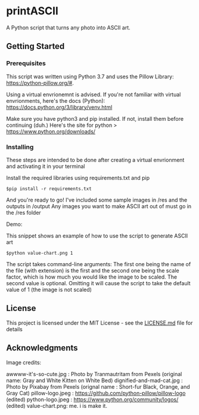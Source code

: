 # printASCII

A Python script that turns any photo into ASCII art.

## Getting Started

### Prerequisites

This script was written using Python 3.7 and uses the Pillow Library: https://python-pillow.org/#. 

Using a virtual envrionemnt is advised. If you're not familiar with virtual envrionments, here's the docs (Python):
https://docs.python.org/3/library/venv.html

Make sure you have python3 and pip installed. If not, install them before continuing (duh.) 
Here's the site for python > https://www.python.org/downloads/

### Installing

These steps are intended to be done after creating a virtual envrionment and activating it in your terminal

Install the required libraries using requirements.txt and pip
```
$pip install -r requirements.txt
```
And you're ready to go!
I've included some sample images in /res and the outputs in /output
Any images you want to make ASCII art out of must go in the /res folder

Demo:

This snippet shows an example of how to use the script to generate ASCII art

```
$python value-chart.png 1
```
The script takes command-line arguments:
The first one being the name of the file (with extension) is the first 
and the second one being the scale factor, which is how much you would like the image to be scaled. 
The second value is optional. Omitting it will cause the script to take the default value of 1 (the image is not scaled)


## License

This project is licensed under the MIT License - see the [LICENSE.md](LICENSE.md) file for details

## Acknowledgments

Image credits:

awwww-it's-so-cute.jpg : Photo by Tranmautritam from Pexels (original name: Gray and White Kitten on White Bed)
dignified-and-mad-cat.jpg : Photo by Pixabay from Pexels (orignal name : Short-fur Black, Orange, and Gray Cat)
pillow-logo.jpeg : https://github.com/python-pillow/pillow-logo (edited)
python-logo.jpeg : https://www.python.org/community/logos/ (edited)
value-chart.png: me. i is make it.
